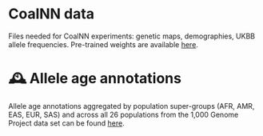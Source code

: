 # CoalNN data
Files needed for CoalNN experiments: genetic maps, demographies, UKBB allele frequencies. Pre-trained weights are available [here](https://github.com/PalamaraLab/coalNN_data/blob/main/CEU_hg19.zip).

# 🕰️ Allele age annotations

Allele age annotations aggregated by population super-groups (AFR, AMR, EAS, EUR, SAS) and across all 26 populations from the 1,000 Genome Project data set can be found [here](https://github.com/PalamaraLab/coalNN_data/releases/tag/v1.0).
